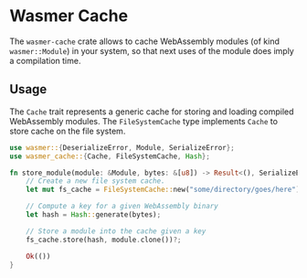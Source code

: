 # Wasmer Cache

The `wasmer-cache` crate allows to cache WebAssembly modules (of kind
`wasmer::Module`) in your system, so that next uses of the module does
imply a compilation time.

## Usage

The `Cache` trait represents a generic cache for storing and loading
compiled WebAssembly modules. The `FileSystemCache` type implements
`Cache` to store cache on the file system.

```rust
use wasmer::{DeserializeError, Module, SerializeError};
use wasmer_cache::{Cache, FileSystemCache, Hash};

fn store_module(module: &Module, bytes: &[u8]) -> Result<(), SerializeError> {
    // Create a new file system cache.
    let mut fs_cache = FileSystemCache::new("some/directory/goes/here")?;

    // Compute a key for a given WebAssembly binary
    let hash = Hash::generate(bytes);

    // Store a module into the cache given a key
    fs_cache.store(hash, module.clone())?;

    Ok(())
}
```
